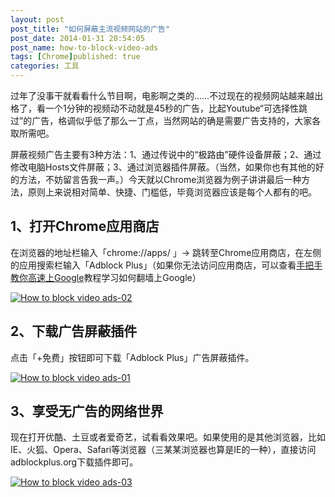 ```yaml
---
layout: post
post_title: "如何屏蔽主流视频网站的广告"
post_date: 2014-01-31 20:54:05
post_name: how-to-block-video-ads
tags: [Chrome]published: true
categories: 工具
---
```


过年了没事干就看看什么节目啊，电影啊之类的……不过现在的视频网站越来越出格了，看一个1分钟的视频动不动就是45秒的广告，比起Youtube“可选择性跳过”的广告，格调似乎低了那么一丁点，当然网站的确是需要广告支持的，大家各取所需吧。

屏蔽视频广告主要有3种方法：1、通过传说中的“极路由”硬件设备屏蔽；2、通过修改电脑Hosts文件屏蔽；3、通过浏览器插件屏蔽。（当然，如果你也有其他的好的方法，不妨留言告我一声。）今天就以Chrome浏览器为例子讲讲最后一种方法，原则上来说相对简单、快捷、门槛低，毕竟浏览器应该是每个人都有的吧。

## 1、打开Chrome应用商店

在浏览器的地址栏输入「chrome://apps/ 」-&gt; 跳转至Chrome应用商店，在左侧的应用搜索栏输入「Adblock Plus」（如果你无法访问应用商店，可以查看[手把手教你高速上Google](http://www.banpie.info/2013/12/shou-ba-shou-jiao-ni-gao-su-shang-google/)教程学习如何翻墙上Google）

[![How to block video ads-02](http://7arnhx.com1.z0.glb.clouddn.com/wp-content/uploads/2014/01/How-to-block-video-ads-02.jpg)](http://7arnhx.com1.z0.glb.clouddn.com/wp-content/uploads/2014/01/How-to-block-video-ads-02.jpg)

## 2、下载广告屏蔽插件

点击「+免费」按钮即可下载「Adblock Plus」广告屏蔽插件。

[![How to block video ads-01](http://7arnhx.com1.z0.glb.clouddn.com/wp-content/uploads/2014/01/How-to-block-video-ads-01.jpg)](http://7arnhx.com1.z0.glb.clouddn.com/wp-content/uploads/2014/01/How-to-block-video-ads-01.jpg)

## 3、享受无广告的网络世界

现在打开优酷、土豆或者爱奇艺，试看看效果吧。如果使用的是其他浏览器，比如IE、火狐、Opera、Safari等浏览器（三某某浏览器也算是IE的一种），直接访问adblockplus.org下载插件即可。

[![How to block video ads-03](http://7arnhx.com1.z0.glb.clouddn.com/wp-content/uploads/2014/01/How-to-block-video-ads-03.jpg)](http://7arnhx.com1.z0.glb.clouddn.com/wp-content/uploads/2014/01/How-to-block-video-ads-03.jpg)